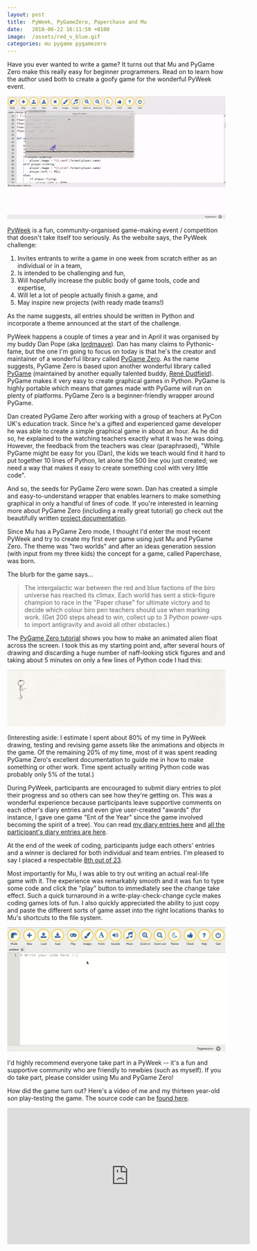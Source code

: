 ```yaml
---
layout: post
title:  PyWeek, PyGameZero, Paperchase and Mu
date:   2018-06-22 16:11:50 +0100
image:  /assets/red_v_blue.gif
categories: mu pygame pygamezero 
---
```


Have you ever wanted to write a game? It turns out that Mu and PyGame Zero make
this really easy for beginner programmers. Read on to learn how the author used
both to create a goofy game for the wonderful PyWeek event.

<img src="/assets/red_v_blue.gif"/>

[PyWeek](https://pyweek.org/) is a fun, community-organised game-making event /
competition that doesn't take itself too seriously. As the website says, the
PyWeek challenge:

1. Invites entrants to write a game in one week from scratch either as an
  individual or in a team,
2. Is intended to be challenging and fun,
3. Will hopefully increase the public body of game tools, code and expertise,
4. Will let a lot of people actually finish a game, and
5. May inspire new projects (with ready made teams!)

As the name suggests, all entries should be written in Python and incorporate a
theme announced at the start of the challenge.

PyWeek happens a couple of times a year and in April it was organised by my
buddy Dan Pope (aka [lordmauve](https://twitter.com/lordmauve)). Dan has many
claims to Pythonic-fame, but the one I'm going to focus on today is that he's
the creator and maintainer of a wonderful library called
[PyGame Zero](https://pygame-zero.readthedocs.io/en/stable/). As the name
suggests, PyGame Zero is based upon another wonderful library called
[PyGame](http://pygame.org/) (maintained by another equally talented buddy,
[René Dudfield](https://github.com/illume)).
PyGame makes it very easy to create graphical games in Python. PyGame is highly
portable which means that games made with PyGame will run on plenty of
platforms. PyGame Zero is a beginner-friendly wrapper around PyGame.

Dan created PyGame Zero after working with a group of teachers at PyCon UK's
education track. Since he's a gifted and experienced game developer he
was able to create a simple graphical game in about an hour. As he did so, he
explained to the watching teachers exactly what it was he was doing. However,
the feedback from the teachers was clear (paraphrased), "While PyGame might be easy for
you (Dan), the kids we teach would find it hard to put together 10 lines of
Python, let alone the 500 line you just created; we need a way that makes
it easy to create something cool with very little code".

And so, the seeds for PyGame Zero were sown. Dan has created a simple and
easy-to-understand wrapper that enables learners to make something graphical
in only a handful of lines of code. If you're interested in learning
more about PyGame Zero (including a really great tutorial) go check out
the beautifully written [project documentation](https://pygame-zero.readthedocs.io/en/stable/).

Since Mu has a PyGame Zero mode, I thought I'd enter the most recent PyWeek and
try to create my first ever game using just Mu and PyGame Zero. The theme was
"two worlds" and after an ideas generation session (with input from my three
kids) the concept for a game, called Paperchase, was born.

The blurb for the game says...

> The intergalactic war between the red and blue factions of the biro universe
> has reached its climax. Each world has sent a stick-figure champion to race
> in the "Paper chase" for ultimate victory and to decide which colour biro
> pen teachers should use when marking work. (Get 200 steps ahead to win,
> collect up to 3 Python power-ups to import antigravity and avoid all other
> obstacles.)

The [PyGame Zero tutorial](https://pygame-zero.readthedocs.io/en/stable/introduction.html)
shows you how to make an animated alien float across
the screen. I took this as my starting point and, after several hours of
drawing and discarding a huge number of naff-looking stick figures and and
taking about 5 minutes on only a few lines of Python code I had this:

<img src="/assets/running_man.gif"/>

(Interesting aside: I estimate I spent about 80% of my time in PyWeek drawing,
testing and revising game assets like the animations and objects in the game.
Of the remaining 20% of my time, most of it was spent reading PyGame Zero's
excellent documentation to guide me in how to make something or other work.
Time spent actually writing Python code was probably only 5% of the total.)

During PyWeek, participants are encouraged to submit diary entries to
plot their progress and so others can see how they're getting on. This was a
wonderful experience because participants leave supportive
comments on each other's diary entries and even give user-created "awards" (for
instance, I gave one game "Ent of the Year" since the game involved becoming
the spirit of a tree). You can read [my diary entries here](https://pyweek.org/e/ntoll/)
and [all the participant's diary entries are here](https://pyweek.org/25/diaries/).

At the end of the week of coding, participants judge each others' entries and
a winner is declared for both individual and team entries. I'm pleased to say
I placed a respectable [8th out of 23](https://pyweek.org/25/ratings/).

Most importantly for Mu, I was able to try out writing an actual real-life
game with it. The experience was remarkably smooth and it was fun to type
some code and click the "play" button to immediately see the change take
effect. Such a quick turnaround in a write-play-check-change cycle makes coding
games lots of fun. I also quickly appreciated the ability to just copy and
paste the different sorts of game asset into the right locations thanks to 
Mu's shortcuts to the file system.

<img src="/assets/mu_add_image.gif"/>

I'd highly recommend everyone take part in a PyWeek -- it's a fun and
supportive community who are friendly to newbies (such as myself). If you do
take part, please consider using Mu and PyGame Zero!

How did the game turn out? Here's a video of me and my thirteen year-old son
play-testing the game. The source code can be
[found here](https://github.com/ntoll/paperchase).


<div class="video-container">
<iframe width="560" height="315" src="https://www.youtube-nocookie.com/embed/z_wGpJubVwI?rel=0" frameborder="0" allow="autoplay; encrypted-media" allowfullscreen></iframe>
</div>
